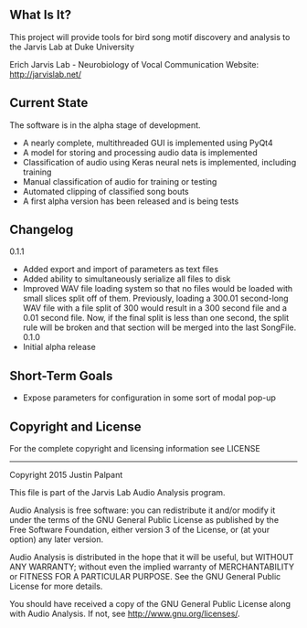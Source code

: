 What Is It?
-----------

This project will provide tools for bird song motif discovery and analysis to the Jarvis Lab at Duke University

Erich Jarvis Lab - Neurobiology of Vocal Communication
Website: http://jarvislab.net/


Current State
-------------

The software is in the alpha stage of development.

- A nearly complete, multithreaded GUI is implemented using PyQt4
- A model for storing and processing audio data is implemented
- Classification of audio using Keras neural nets is implemented, including training
- Manual classification of audio for training or testing
- Automated clipping of classified song bouts
- A first alpha version has been released and is being tests

Changelog
-------------
0.1.1
- Added export and import of parameters as text files
- Added ability to simultaneously serialize all files to disk
- Improved WAV file loading system so that no files would be loaded with small slices split off of them.  Previously, loading a 300.01 second-long WAV file with a file split of 300 would result
in a 300 second file and a 0.01 second file.  Now, if the final split is less than one second, the split rule will be broken and that section will be merged into the last SongFile.
0.1.0
- Initial alpha release

Short-Term Goals
----------------
- Expose parameters for configuration in some sort of modal pop-up

Copyright and License
---------------------

For the complete copyright and licensing information see LICENSE

----------------------------------------------
Copyright 2015 Justin Palpant

This file is part of the Jarvis Lab Audio Analysis program.

Audio Analysis is free software: you can redistribute it and/or modify it under the
terms of the GNU General Public License as published by the Free Software
Foundation, either version 3 of the License, or (at your option) any later
version.

Audio Analysis is distributed in the hope that it will be useful, but WITHOUT ANY
WARRANTY; without even the implied warranty of MERCHANTABILITY or FITNESS FOR A
PARTICULAR PURPOSE. See the GNU General Public License for more details.

You should have received a copy of the GNU General Public License along with
Audio Analysis. If not, see http://www.gnu.org/licenses/.
